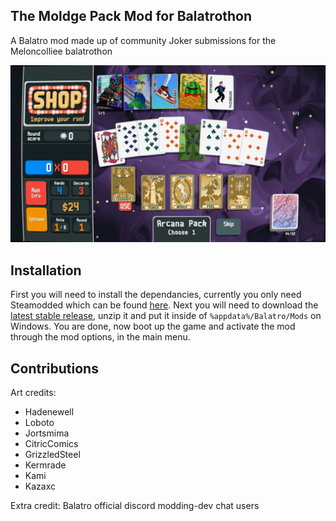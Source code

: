 ## The Moldge Pack Mod for Balatrothon
A Balatro mod made up of community Joker submissions for the Meloncolliee balatrothon

![Screenshot of Mod in action](assets/20250311165754_1.jpg)

## Installation
First you will need to install the dependancies, currently you only need Steamodded which can be found [here](https://github.com/Steamodded/smods/wiki).
Next you will need to download the [latest stable release](https://github.com/kazaxc/MoldgePack/releases/tag/Release-0.1.0), unzip it and put it inside of ```%appdata%/Balatro/Mods``` on Windows.
You are done, now boot up the game and activate the mod through the mod options, in the main menu.

## Contributions
Art credits:
 - Hadenewell
 - Loboto
 - Jortsmima
 - CitricComics
 - GrizzledSteel
 - Kermrade
 - Kami
 - Kazaxc

Extra credit:
Balatro official discord modding-dev chat users
